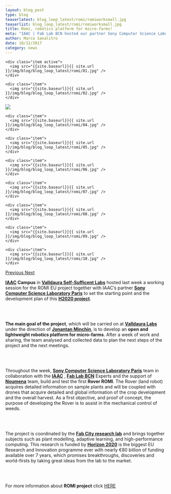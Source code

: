 ```yaml
---
layout: blog_post
type: blog
teaserlatest: blog_loop_latest/romi/romiworksmall.jpg
teaserlist: blog_loop_latest/romi/romiworksmall.jpg
title: Romi, robotics platform for micro-farms!
meta: "IAAC | Fab Lab BCN hosted our partner Sony Computer Science Laboratory Paris for the intensive ROMI work session week. Together, developing robotics platform for micro-farms!"
author: Marco Sanalitro
date: 18/12/2017 
category: news
---
```


<!--<img src= "http://www.fablabbcn.org/img/blog/blog_loop_latest/openday17/openday171.jpg" align="middle"> 
<br>



<!----- Image Slider ----------------------------- Image Slider -------------->


<div id="carousel-example-generic" class="carousel slide" data-ride="carousel">

<!--------------- Wrapper for slides --------------->

  <div class="carousel-inner" role="listbox">
   
    <div class="item active">
      <img src="{{site.baseurl}}{{ site.url }}/img/blog/blog_loop_latest/romi/01.jpg" />
    </div>
    
    <div class="item">
      <img src="{{site.baseurl}}{{ site.url }}/img/blog/blog_loop_latest/romi/02.jpg" />
    </div>

  <div class="item">
      <img src="{{site.baseurl}}{{ site.url }}/img/blog/blog_loop_latest/romi/03.jpg" />
    </div>
    
    <div class="item">
      <img src="{{site.baseurl}}{{ site.url }}/img/blog/blog_loop_latest/romi/04.jpg" />
    </div>
    
    <div class="item">
      <img src="{{site.baseurl}}{{ site.url }}/img/blog/blog_loop_latest/romi/05.jpg" />
    </div>
    
    <div class="item">
      <img src="{{site.baseurl}}{{ site.url }}/img/blog/blog_loop_latest/romi/06.jpg" />
    </div>
    
    <div class="item">
      <img src="{{site.baseurl}}{{ site.url }}/img/blog/blog_loop_latest/romi/07.jpg" />
    </div>
    
    <div class="item">
      <img src="{{site.baseurl}}{{ site.url }}/img/blog/blog_loop_latest/romi/08.jpg" />
    </div>
    
    <div class="item">
      <img src="{{site.baseurl}}{{ site.url }}/img/blog/blog_loop_latest/romi/09.jpg" />
    </div>
    
    <div class="item">
      <img src="{{site.baseurl}}{{ site.url }}/img/blog/blog_loop_latest/romi/10.jpg" />
    </div>
</div>

<!-------------------- Controls --------------------->

  <a class="left carousel-control" href="#carousel-example-generic" role="button" data-slide="prev">
    <span class="glyphicon glyphicon-chevron-left" aria-hidden="true"></span>
    <span class="sr-only">Previous</span>
  </a>
  <a class="right carousel-control" href="#carousel-example-generic" role="button" data-slide="next">
    <span class="glyphicon glyphicon-chevron-right" aria-hidden="true"></span>
    <span class="sr-only">Next</span>
  </a>
</div>


<p><strong><a href="https://iaac.net/" target="blank">IAAC</a> Campus</strong> in <strong><a href="http://valldaura.net/" target="blank">Valldaura Self-Sufficent Labs</a></strong> hosted last week a working session for the ROMI EU project together with IAAC’s partner <strong><a href="https://www.csl.sony.fr/" target="blank"> Sony Computer Science Laboratory Paris</a></strong> to set the starting point and the development plan of this <strong><a href="https://ec.europa.eu/programmes/horizon2020/" target="blank">H2020 project</a></strong>.</p><br><br>

<p><strong>The main goal of the project</strong>, which will be carried on at <strong><a href="http://valldaura.net/" target="blank">Valldaura Labs</a></strong> under the direction of <strong><a href="https://iaac.net/people/jonathan-minchin/" target="blank">Jonantan Minchin</a></strong>, is to develop an <strong>open and lightweight robotics platform for micro-farms</strong>. After a week of work and sharing, the team analysed and collected data to plan the next steps of the project and the next meetings.</p><br><br>

<p>Throughout the week, <strong><a href="https://www.csl.sony.fr/" target="blank"> Sony Computer Science Laboratory Paris</a></strong> team in collaboration with the <strong><a href="https://iaac.net/" target="blank">IAAC</a></strong> , <strong><a href="https://fablabbcn.org/index.html" target="blank">Fab Lab BCN</a></strong> Experts and the support of <strong><a href="https://noumena.io/" target="blank">Noumena</a></strong> team, build and test the first <strong>Rover ROMI</strong>. The Rover (land robot) acquires detailed information on sample plants and will be coupled with drones that acquire detailed and global information of the crop development and the overall harvest. As a first objective, and proof of concept, the purpose of developing the Rover is to assist in the mechanical control of weeds.</p><br><br>

<p>The project is coordinated by the <strong><a href="https://iaac.net/research-departments/fab-city-research-laboratory/" target="blank">Fab City research lab</a></strong> and brings together subjects such as plant modelling, adaptive learning, and high-performance computing. This research is funded by <strong><a href="https://ec.europa.eu/programmes/horizon2020/" target="blank">Horizon 2020</a></strong> is the biggest EU Research and Innovation programme ever with nearly €80 billion of funding available over 7 years, which promises breakthroughs, discoveries and world-firsts by taking great ideas from the lab to the market.</p><br><br>

<p>For more information about <strong>ROMI project</strong> click <a href="https://fablabbcn.org/news/2017/08/31/romi.html" target="blank">HERE</a> </p><br><br>


 